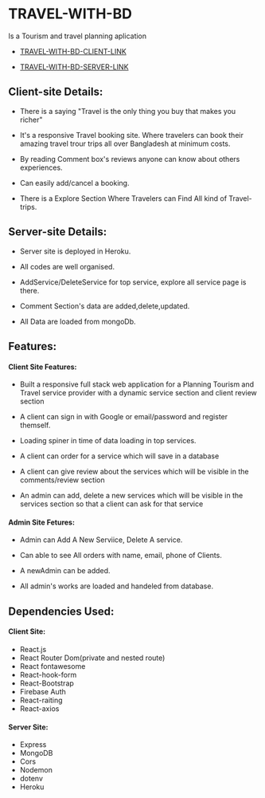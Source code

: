 # TRAVEL-WITH-BD

Is a Tourism and travel planning aplication

- [TRAVEL-WITH-BD-CLIENT-LINK](https://last-assignment-1e1f2.web.app/)

- [TRAVEL-WITH-BD-SERVER-LINK](https://shrouded-dusk-24766.herokuapp.com/)

## Client-site Details:

- There is a saying "Travel is the only thing you buy that makes you richer"

- It's a responsive Travel booking site. Where travelers can book their amazing travel trour trips all over Bangladesh at minimum costs.

- By reading Comment box's reviews anyone can know about others experiences.

- Can easily add/cancel a booking.

- There is a Explore Section Where Travelers can Find All kind of Travel-trips.

## Server-site Details:

- Server site is deployed in Heroku.

- All codes are well organised.

- AddService/DeleteService for top service, explore all service page is there.

- Comment Section's data are added,delete,updated.

- All Data are loaded from mongoDb.

## Features:

#### Client Site Features:

- Built a responsive full stack web application for a Planning Tourism and Travel service provider with a dynamic service section and client review section<br/>

- A client can sign in with Google or email/password and register themself.

- Loading spiner in time of data loading in top services.

- A client can order for a service which will save in a database
- A client can give review about the services which will be visible in the comments/review section<br/>

- An admin can add, delete a new services which will be visible in the services section so that a client can ask for that service

#### Admin Site Fetures:

- Admin can Add A New Serviice, Delete A service.

- Can able to see All orders with name, email, phone of Clients.

- A newAdmin can be added.

- All admin's works are loaded and handeled from database.

## Dependencies Used:

#### Client Site:

- React.js
- React Router Dom(private and nested route)
- React fontawesome
- React-hook-form
- React-Bootstrap
- Firebase Auth
- React-raiting
- React-axios

#### Server Site:

- Express
- MongoDB
- Cors
- Nodemon
- dotenv
- Heroku
